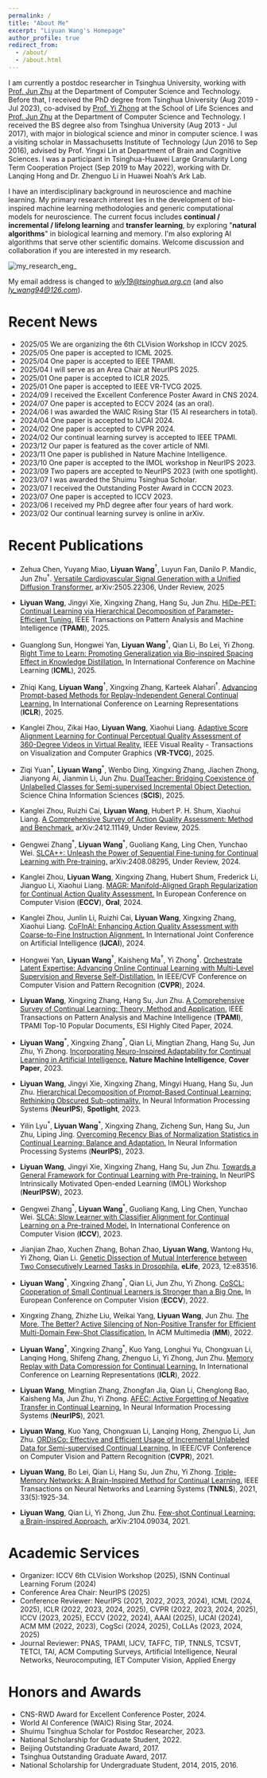 ```yaml
---
permalink: /
title: "About Me"
excerpt: "Liyuan Wang's Homepage"
author_profile: true
redirect_from: 
  - /about/
  - /about.html
---
```

I am currently a postdoc researcher in Tsinghua University, working with [Prof. Jun Zhu](http://ml.cs.tsinghua.edu.cn/~jun/index.shtml) at the Department of Computer Science and Technology. Before that, I received the PhD degree from Tsinghua University (Aug 2019 - Jul 2023), co-advised by [Prof. Yi Zhong](https://life.tsinghua.edu.cn/lifeen/info/1035/1105.htm) at the School of Life Sciences and [Prof. Jun Zhu](http://ml.cs.tsinghua.edu.cn/~jun/index.shtml) at the Department of Computer Science and Technology. 
I received the BS degree also from Tsinghua University (Aug 2013 - Jul 2017), with major in biological science and minor in computer science. I was a visiting scholar in Massachusetts Institute of Technology (Jun 2016 to Sep 2016), advised by Prof. Yingxi Lin at Department of Brain and Cognitive Sciences. I was a participant in Tsinghua-Huawei Large Granularity Long Term Cooperation Project (Sep 2019 to May 2022), working with Dr. Lanqing Hong and Dr. Zhenguo Li in Huawei Noah’s Ark Lab.

I have an interdisciplinary background in neuroscience and machine learning. My primary research interest lies in the development of bio-inspired machine learning methodologies and generic computational models for neuroscience. The current focus includes **continual / incremental / lifelong learning** and **transfer learning**, by exploring "**natural algorithms**" in biological learning and memory. I'm also exploring AI algorithms that serve other scientific domains. Welcome discussion and collaboration if you are interested in my research.

![my_research_eng_](https://github.com/lywang3081/lywang3081.github.io/assets/53937203/5a65f61f-29ce-4c9a-8cd8-a0b426715068)

My email address is changed to *wly19@tsinghua.org.cn* (and also *ly_wang94@126.com*). 

Recent News
======
* 2025/05  We are organizing the 6th CLVision Workshop in ICCV 2025.
* 2025/05  One paper is accepted to ICML 2025.
* 2025/04  One paper is accepted to IEEE TPAMI.
* 2025/04  I will serve as an Area Chair at NeurIPS 2025.
* 2025/01  One paper is accepted to ICLR 2025.
* 2025/01  One paper is accepted to IEEE VR-TVCG 2025.
* 2024/09  I received the Excellent Conference Poster Award in CNS 2024.
* 2024/07  One paper is accepted to ECCV 2024 (as an oral).
* 2024/06  I was awarded the WAIC Rising Star (15 AI researchers in total).
* 2024/04  One paper is accepted to IJCAI 2024.
* 2024/02  One paper is accepted to CVPR 2024.
* 2024/02  Our continual learning survey is accepted to IEEE TPAMI.
* 2023/12  Our paper is featured as the cover article of NMI.
* 2023/11  One paper is published in Nature Machine Intelligence.
* 2023/10  One paper is accepted to the IMOL workshop in NeurIPS 2023.
* 2023/09  Two papers are accepted to NeurIPS 2023 (with one spotlight).
* 2023/07  I was awarded the Shuimu Tsinghua Scholar.
* 2023/07  I received the Outstanding Poster Award in CCCN 2023.
* 2023/07  One paper is accepted to ICCV 2023.
* 2023/06  I received my PhD degree after four years of hard work.
* 2023/02  Our continual learning survey is online in arXiv.


Recent Publications
======

* Zehua Chen, Yuyang Miao, **Liyuan Wang**$^{\dagger}$, Luyun Fan, Danilo P. Mandic, Jun Zhu$^{\dagger}$. [Versatile Cardiovascular Signal Generation with a Unified Diffusion Transformer.](https://arxiv.org/abs/2505.22306) arXiv:2505.22306, Under Review, 2025

* **Liyuan Wang**, Jingyi Xie, Xingxing Zhang, Hang Su, Jun Zhu. [HiDe-PET: Continual Learning via Hierarchical Decomposition of Parameter-Efficient Tuning.](https://arxiv.org/abs/2407.05229) IEEE Transactions on Pattern Analysis and Machine Intelligence (**TPAMI**), 2025.

* Guanglong Sun, Hongwei Yan, **Liyuan Wang**$^{\dagger}$, Qian Li, Bo Lei, Yi Zhong. [Right Time to Learn: Promoting Generalization via Bio-inspired Spacing Effect in Knowledge Distillation.](https://arxiv.org/abs/2502.06192) In International Conference on Machine Learning (**ICML**), 2025.

* Zhiqi Kang, **Liyuan Wang**$^{\dagger}$, Xingxing Zhang, Karteek Alahari$^{\dagger}$. [Advancing Prompt-based Methods for Replay-Independent General Continual Learning.](https://openreview.net/forum?id=V6uxd8MEqw) In International Conference on Learning Representations (**ICLR**), 2025.

* Kanglei Zhou, Zikai Hao, **Liyuan Wang**, Xiaohui Liang. [Adaptive Score Alignment Learning for Continual Perceptual Quality Assessment of 360-Degree Videos in Virtual Reality.]() IEEE Visual Reality - Transactions on Visualization and Computer Graphics (**VR-TVCG**), 2025.

* Ziqi Yuan$^{\ast}$, **Liyuan Wang**$^{\ast}$, Wenbo Ding, Xingxing Zhang, Jiachen Zhong, Jianyong Ai, Jianmin Li, Jun Zhu. [DualTeacher: Bridging Coexistence of Unlabelled Classes for Semi-supervised Incremental Object Detection.](https://arxiv.org/abs/2401.05362) Science China Information Sciences (**SCIS**), 2025.

* Kanglei Zhou, Ruizhi Cai, **Liyuan Wang**, Hubert P. H. Shum, Xiaohui Liang. [A Comprehensive Survey of Action Quality Assessment: Method and Benchmark.](https://arxiv.org/abs/2412.11149) arXiv:2412.11149, Under Review, 2025.

* Gengwei Zhang$^{\ast}$, **Liyuan Wang**$^{\ast}$, Guoliang Kang, Ling Chen, Yunchao Wei. [SLCA++: Unleash the Power of Sequential Fine-tuning for Continual Learning with Pre-training.](https://arxiv.org/abs/2408.08295) arXiv:2408.08295, Under Review, 2024.

* Kanglei Zhou, **Liyuan Wang**, Xingxing Zhang, Hubert Shum, Frederick Li, Jianguo Li, Xiaohui Liang. [MAGR: Manifold-Aligned Graph Regularization for Continual Action Quality Assessment.](https://arxiv.org/abs/2403.04398) In European Conference on Computer Vision (**ECCV**), **Oral**, 2024.

* Kanglei Zhou, Junlin Li, Ruizhi Cai, **Liyuan Wang**, Xingxing Zhang, Xiaohui Liang. [CoFInAl: Enhancing Action Quality Assessment with Coarse-to-Fine Instruction Alignment.](https://arxiv.org/abs/2404.13999) In International Joint Conference on Artificial Intelligence (**IJCAI**), 2024.

* Hongwei Yan, **Liyuan Wang**$^{\dagger}$, Kaisheng Ma$^{\dagger}$, Yi Zhong$^{\dagger}$. [Orchestrate Latent Expertise: Advancing Online Continual Learning with Multi-Level Supervision and Reverse Self-Distillation.](https://arxiv.org/abs/2404.00417) In IEEE/CVF Conference on Computer Vision and Pattern Recognition (**CVPR**), 2024.

* **Liyuan Wang**, Xingxing Zhang, Hang Su, Jun Zhu. [A Comprehensive Survey of Continual Learning: Theory, Method and Application.](https://arxiv.org/abs/2302.00487) IEEE Transactions on Pattern Analysis and Machine Intelligence (**TPAMI**), TPAMI Top-10 Popular Documents, ESI Highly Cited Paper, 2024.
  
* **Liyuan Wang**$^{\ast}$, Xingxing Zhang$^{\ast}$, Qian Li, Mingtian Zhang, Hang Su, Jun Zhu, Yi Zhong. [Incorporating Neuro-Inspired Adaptability for Continual Learning in Artificial Intelligence.](https://www.nature.com/articles/s42256-023-00747-w) **Nature Machine Intelligence**, **Cover Paper**, 2023.

* **Liyuan Wang**, Jingyi Xie, Xingxing Zhang, Mingyi Huang, Hang Su, Jun Zhu. [Hierarchical Decomposition of Prompt-Based Continual Learning: Rethinking Obscured Sub-optimality.](https://arxiv.org/abs/2310.07234) In Neural Information Processing Systems (**NeurIPS**), **Spotlight**, 2023.

* Yilin Lyu$^{\ast}$, **Liyuan Wang**$^{\ast}$, Xingxing Zhang, Zicheng Sun, Hang Su, Jun Zhu, Liping Jing. [Overcoming Recency Bias of Normalization Statistics in Continual Learning: Balance and Adaptation.](https://arxiv.org/abs/2310.08855) In Neural Information Processing Systems (**NeurIPS**), 2023.

* **Liyuan Wang**, Jingyi Xie, Xingxing Zhang, Hang Su, Jun Zhu. [Towards a General Framework for Continual Learning with Pre-training.]() In NeurIPS Intrinsically Motivated Open-ended Learning (IMOL) Workshop (**NeurIPSW**), 2023.

* Gengwei Zhang$^{\ast}$, **Liyuan Wang**$^{\ast}$, Guoliang Kang, Ling Chen, Yunchao Wei. [SLCA: Slow Learner with Classifier Alignment for Continual Learning on a Pre-trained Model.](https://arxiv.org/abs/2303.05118) In International Conference on Computer Vision (**ICCV**), 2023.

* Jianjian Zhao, Xuchen Zhang, Bohan Zhao, **Liyuan Wang**, Wantong Hu, Yi Zhong, Qian Li. [Genetic Dissection of Mutual Interference between Two Consecutively Learned Tasks in Drosophila.](https://www.biorxiv.org/content/10.1101/2022.10.18.512721.abstract) **eLife**, 2023, 12:e83516.

* **Liyuan Wang**$^{\ast}$, Xingxing Zhang$^{\ast}$, Qian Li, Jun Zhu, Yi Zhong. [CoSCL: Cooperation of Small Continual Learners is Stronger than a Big One.](https://arxiv.org/abs/2207.06543) In European Conference on Computer Vision (**ECCV**), 2022.
 
* Xingxing Zhang, Zhizhe Liu, Weikai Yang, **Liyuan Wang**, Jun Zhu. [The More, The Better? Active Silencing of Non-Positive Transfer for Efficient Multi-Domain Few-Shot Classification.](https://repo.vicayang.cc/The_More_The_Better/The_More_The_Better.pdf) In ACM Multimedia (**MM**), 2022.
  
* **Liyuan Wang**$^{\ast}$, Xingxing Zhang$^{\ast}$, Kuo Yang, Longhui Yu, Chongxuan Li, Lanqing Hong, Shifeng Zhang, Zhenguo Li, Yi Zhong, Jun Zhu. [Memory Replay with Data Compression for Continual Learning.](https://openreview.net/pdf?id=a7H7OucbWaU) In International Conference on Learning Representations (**ICLR**), 2022.

* **Liyuan Wang**, Mingtian Zhang, Zhongfan Jia, Qian Li, Chenglong Bao, Kaisheng Ma, Jun Zhu, Yi Zhong. [AFEC: Active Forgetting of Negative Transfer in Continual Learning.](https://papers.nips.cc/paper/2021/hash/bc6dc48b743dc5d013b1abaebd2faed2-Abstract.html) In Neural Information Processing Systems (**NeurIPS**), 2021.
  
* **Liyuan Wang**, Kuo Yang, Chongxuan Li, Lanqing Hong, Zhenguo Li, Jun Zhu. [ORDisCo: Effective and Efficient Usage of Incremental Unlabeled Data for Semi-supervised Continual Learning.](https://openaccess.thecvf.com/content/CVPR2021/html/Wang_ORDisCo_Effective_and_Efficient_Usage_of_Incremental_Unlabeled_Data_for_CVPR_2021_paper.html) In IEEE/CVF Conference on Computer Vision and Pattern Recognition (**CVPR**), 2021.

* **Liyuan Wang**, Bo Lei, Qian Li, Hang Su, Jun Zhu, Yi Zhong. [Triple-Memory Networks: A Brain-Inspired Method for Continual Learning.](https://ieeexplore.ieee.org/document/9540230) IEEE Transactions on Neural Networks and Learning Systems (**TNNLS**), 2021, 33(5):1925-34.

* **Liyuan Wang**, Qian Li, Yi Zhong, Jun Zhu. [Few-shot Continual Learning: a Brain-inspired Approach.](https://arxiv.org/abs/2104.09034) arXiv:2104.09034, 2021.
    
    
Academic Services
======
* Organizer: ICCV 6th CLVision Workshop (2025), ISNN Continual Learning Forum (2024)
* Conference Area Chair: NeurIPS (2025)
* Conference Reviewer: NeurIPS (2021, 2022, 2023, 2024), ICML (2024, 2025), ICLR (2022, 2023, 2024, 2025), CVPR (2022, 2023, 2024, 2025), ICCV (2023, 2025), ECCV (2022, 2024), AAAI (2025), IJCAI (2024), ACM MM (2022, 2023), CogSci (2024, 2025), CoLLAs (2023, 2024, 2025)
* Journal Reviewer: PNAS, TPAMI, IJCV, TAFFC, TIP, TNNLS, TCSVT, TETCI, TAI, ACM Computing Surveys, Artificial Intelligence, Neural Networks, Neurocomputing, IET Computer Vision, Applied Energy



Honors and Awards
======
* CNS-RWD Award for Excellent Conference Poster, 2024.
* World AI Conference (WAIC) Rising Star, 2024.
* Shuimu Tsinghua Scholar for Postdoc Researcher, 2023.
* National Scholarship for Graduate Student, 2022.
* Beijing Outstanding Graduate Award, 2017.
* Tsinghua Outstanding Graduate Award, 2017.
* National Scholarship for Undergraduate Student, 2014, 2015, 2016.

  

